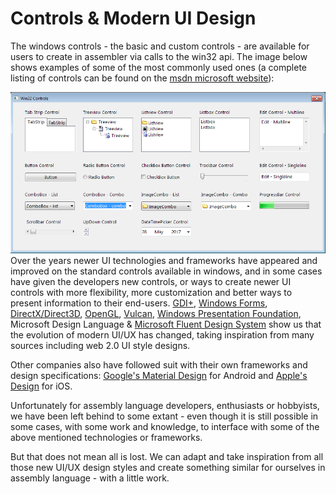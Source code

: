 # Controls & Modern UI Design

The windows controls - the basic and custom controls - are available for users to create in assembler via calls to the win32 api. The image below shows examples of some of the most commonly used ones \(a complete listing of controls can be found on the [msdn microsoft website](https://msdn.microsoft.com/en-us/library/windows/desktop/bb773169%28v=vs.85%29.aspx)\):

![](/assets/win32controls.png)Over the years newer UI technologies and frameworks have appeared and improved on the standard controls available in windows, and in some cases have given the developers new controls, or ways to create newer UI controls with more flexibility, more customization and better ways to present information to their end-users. [GDI+](https://msdn.microsoft.com/en-us/library/ms533798%28v=vs.85%29.aspx), [Windows Forms](https://msdn.microsoft.com/en-us/library/dd30h2yb%28v=vs.110%29.aspx), [DirectX/Direct3D](https://msdn.microsoft.com/en-us/library/windows/desktop/bb153256%28v=vs.85%29.aspx), [OpenGL](https://www.opengl.org/), [Vulcan](https://www.khronos.org/vulkan/), [Windows Presentation Foundation](https://msdn.microsoft.com/en-us/library/aa663364.aspx), Microsoft Design Language & [Microsoft Fluent Design System](https://developer.microsoft.com/en-us/windows/apps/design) show us that the evolution of modern UI/UX has changed, taking inspiration from many sources including web 2.0 UI style designs.

Other companies also have followed suit with their own frameworks and design specifications: [Google's Material Design](https://material.io/guidelines/) for Android and [Apple's Design](https://developer.apple.com/design/) for iOS.

Unfortunately for assembly language developers, enthusiasts or hobbyists, we have been left behind to some extant - even though it is still possible in some cases, with some work and knowledge, to interface with some of the above mentioned technologies or frameworks.

But that does not mean all is lost. We can adapt and take inspiration from all those new UI/UX design styles and create something similar for ourselves in assembly language - with a little work.

